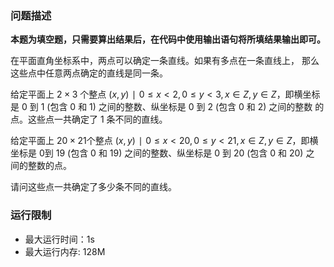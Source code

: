 ### 问题描述

**本题为填空题，只需要算出结果后，在代码中使用输出语句将所填结果输出即可。**

在平面直角坐标系中，两点可以确定一条直线。如果有多点在一条直线上， 那么这些点中任意两点确定的直线是同一条。

给定平面上 $2 × 3$ 个整点
$(x,y)∣0≤x<2,0≤y<3,x∈Z,y∈Z$，即横坐标 是 $0$ 到 $1$ (包含 $0$ 和 $1$) 之间的整数、纵坐标是 $0$ 到 $2$ (包含 $0$ 和 $2$) 之间的整数 的点。这些点一共确定了 $1$ 条不同的直线。

给定平面上 $20×21$个整点 $(x,y)∣0≤x<20,0≤y<21,x∈Z,y∈Z$，即横 坐标是 $0$到 $19$ (包含 $0$ 和 $19$) 之间的整数、纵坐标是 $0$ 到 $20$ (包含 0 和 $20$) 之 间的整数的点。

请问这些点一共确定了多少条不同的直线。

### 运行限制

- 最大运行时间：1s
- 最大运行内存: 128M
